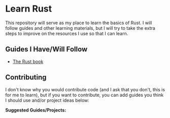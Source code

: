 # Learn Rust
This repository will serve as my place to learn the basics of Rust. I will follow guides and other learning materials, but I will try to take the extra steps to improve on the resources I use so that I can learn.

## Guides I Have/Will Follow

- [The Rust book](https://doc.rust-lang.org/book/)

## Contributing
I don't know why you would contribute code (and I ask that you don't, this is for me to learn), but if you want to contribute, you can add guides you think I should use and/or project ideas below:

**Suggested Guides/Projects:**


